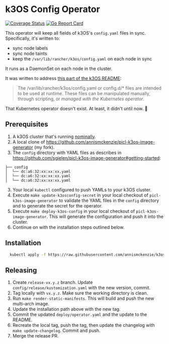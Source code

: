 # k3OS Config Operator

[![Coverage Status](https://coveralls.io/repos/github/annismckenzie/k3os-config-operator/badge.svg?branch=main)](https://coveralls.io/github/annismckenzie/k3os-config-operator?branch=main)
[![Go Report Card](https://goreportcard.com/badge/github.com/annismckenzie/k3os-config-operator)](https://goreportcard.com/report/github.com/annismckenzie/k3os-config-operator)

This operator will keep all fields of k3OS's `config.yaml` files in sync. Specifically, it's written to:
- sync node labels
- sync node taints
- keep the `/var/lib/rancher/k3os/config.yaml` on each node in sync

It runs as a DaemonSet on each node in the cluster.

It was written to address [this part of the k3OS README](https://github.com/rancher/k3os#configuration):

> The /var/lib/rancher/k3os/config.yaml or config.d/* files are intended to be used at runtime. These files can be manipulated manually, through scripting, or _managed with the Kubernetes operator_.

That Kubernetes operator doesn't exist. At least, it didn't until now. 🤠


## Prerequisites

1. A k3OS cluster that's running [nominally](https://joshdance.medium.com/what-does-nominal-mean-when-spacex-mission-control-says-it-39c2d249da27#:~:text=performing%20or%20achieved%20within%20expected,within%20expected%20and%20acceptable%20limits.).
2. A local clone of https://github.com/annismckenzie/picl-k3os-image-generator (my fork).
3. The `config` directory with YAML files as describes in https://github.com/sgielen/picl-k3os-image-generator#getting-started:
```
├── config
│  └── dc:a6:32:xx:xx:xx.yaml
│  └── dc:a6:32:xx:xx:xx.yaml
│  └── dc:a6:32:xx:xx:xx.yaml
```
3. Your local `kubectl` configured to push YAMLs to your k3OS cluster.
4. Execute `make update-k3osconfig-secret` in your local checkout of `picl-k3os-image-generator` to validate the YAML files in the `config` directory and to generate the secret for the operator.
5. Execute `make deploy-k3os-config` in your local checkout of `picl-k3os-image-generator`. This will generate the configuration and push it into the cluster.
5. Continue on with the installation steps outlined below.


## Installation

```sh
  kubectl apply -f https://raw.githubusercontent.com/annismckenzie/k3os-config-operator/v0.3.2/deploy/operator.yaml
```


## Releasing

1. Create `release-vx.y.z` branch. Update `config/release/kustomization.yaml` with the new version, commit.
2. Tag locally with `vx.y.z`. Make sure the working directory is clean.
3. Run `make render-static-manifests`. This will build and push the new multi-arch image.
4. Update the installation path above with the new tag.
5. Commit the updated `deploy/operator.yaml` and the update to the README.
6. Recreate the local tag, push the tag, then update the changelog with `make update-changelog`. Commit and push.
7. Merge the release PR.
